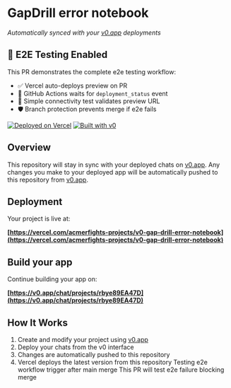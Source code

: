 # GapDrill error notebook

_Automatically synced with your [v0.app](https://v0.app) deployments_

<!-- Test change to trigger PR preview deployment and e2e testing -->

## 🧪 E2E Testing Enabled

This PR demonstrates the complete e2e testing workflow:

- ✅ Vercel auto-deploys preview on PR
- 🤖 GitHub Actions waits for `deployment_status` event
- 🔗 Simple connectivity test validates preview URL
- 🛡️ Branch protection prevents merge if e2e fails

[![Deployed on Vercel](https://img.shields.io/badge/Deployed%20on-Vercel-black?style=for-the-badge&logo=vercel)](https://vercel.com/acmerfights-projects/v0-gap-drill-error-notebook)
[![Built with v0](https://img.shields.io/badge/Built%20with-v0.app-black?style=for-the-badge)](https://v0.app/chat/projects/rbye89EA47D)

## Overview

This repository will stay in sync with your deployed chats on [v0.app](https://v0.app).
Any changes you make to your deployed app will be automatically pushed to this repository from [v0.app](https://v0.app).

## Deployment

Your project is live at:

**[https://vercel.com/acmerfights-projects/v0-gap-drill-error-notebook](https://vercel.com/acmerfights-projects/v0-gap-drill-error-notebook)**

## Build your app

Continue building your app on:

**[https://v0.app/chat/projects/rbye89EA47D](https://v0.app/chat/projects/rbye89EA47D)**

## How It Works

1. Create and modify your project using [v0.app](https://v0.app)
2. Deploy your chats from the v0 interface
3. Changes are automatically pushed to this repository
4. Vercel deploys the latest version from this repository
   Testing e2e workflow trigger after main merge
   This PR will test e2e failure blocking merge
